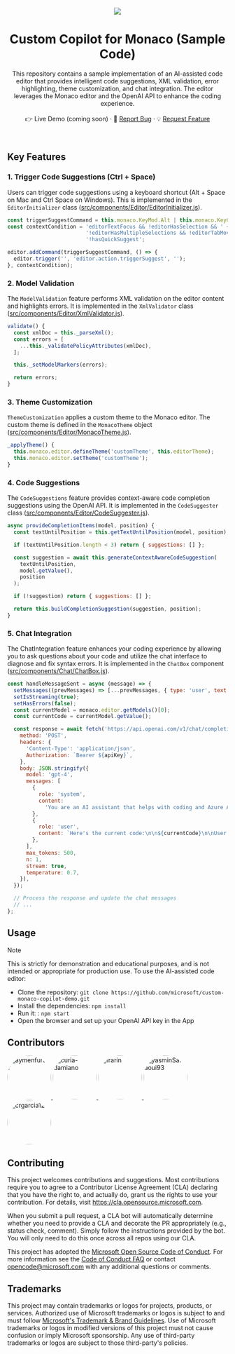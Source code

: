 

<div id="top"></div>

<br />
<div align="center">
  <img src="https://raw.githubusercontent.com/microsoft/custom-monaco-copilot-demo/main/demo.png"> 

  <h1 align="center">Custom Copilot for Monaco (Sample Code)</h1>
  <p align="center">
    This repository contains a sample implementation of an AI-assisted code editor that provides intelligent code suggestions, XML validation, error highlighting, theme customization, and chat integration. The editor leverages the Monaco editor and the OpenAI API to enhance the coding experience. 
    <br />
    <br />
    👉 Live Demo (coming soon)
    ·
    🐞 <a href="https://github.com/microsoft/custom-monaco-opilot-demo/issues">Report Bug</a>
    ·
    💡 <a href="https://github.com/microsoft/custom-monaco-copilot-demo/issues">Request Feature</a>
  </p>
</div>
<br />


## Key Features

### 1. Trigger Code Suggestions (Ctrl + Space)

Users can trigger code suggestions using a keyboard shortcut (Alt + Space on Mac and Ctrl Space on Windows). This is implemented in the `EditorInitializer` class ([src/components/Editor/EditorInitializer.js](https://github.com/microsoft/custom-monaco-copilot-demo/blob/main/src/components/Editor/EditorInitializer.js#L22-L29)).

``` javascript
const triggerSuggestCommand = this.monaco.KeyMod.Alt | this.monaco.KeyCode.Space;
const contextCondition = 'editorTextFocus && !editorHasSelection && ' +
                         '!editorHasMultipleSelections && !editorTabMovesFocus && ' +
                         '!hasQuickSuggest';

editor.addCommand(triggerSuggestCommand, () => {
  editor.trigger('', 'editor.action.triggerSuggest', '');
}, contextCondition);
``` 

### 2. Model Validation

The `ModelValidation` feature performs XML validation on the editor content and highlights errors. It is implemented in the `XmlValidator` class ([src/components/Editor/XmlValidator.js](src/components/Editor/XmlValidator.js)).

``` javascript
validate() {
  const xmlDoc = this._parseXml();
  const errors = [
    ...this._validatePolicyAttributes(xmlDoc),
  ];

  this._setModelMarkers(errors);

  return errors;
}
``` 

### 3. Theme Customization

`ThemeCustomization` applies a custom theme to the Monaco editor. The custom theme is defined in the `MonacoTheme` object ([src/components/Editor/MonacoTheme.js](src/components/Editor/MonacoTheme.js)).

``` javascript
_applyTheme() {
  this.monaco.editor.defineTheme('customTheme', this.editorTheme);
  this.monaco.editor.setTheme('customTheme');
}
``` 

### 4. Code Suggestions

The `CodeSuggestions` feature provides context-aware code completion suggestions using the OpenAI API. It is implemented in the `CodeSuggester` class ([src/components/Editor/CodeSuggester.js](src/components/Editor/CodeSuggester.js)).

``` javascript
async provideCompletionItems(model, position) {
  const textUntilPosition = this.getTextUntilPosition(model, position);

  if (textUntilPosition.length < 3) return { suggestions: [] };

  const suggestion = await this.generateContextAwareCodeSuggestion(
    textUntilPosition, 
    model.getValue(), 
    position
  );

  if (!suggestion) return { suggestions: [] };

  return this.buildCompletionSuggestion(suggestion, position);
}
``` 

### 5. Chat Integration

The ChatIntegration feature enhances your coding experience by allowing you to ask questions about your code and utilize the chat interface to diagnose and fix syntax errors. It is implemented in the `ChatBox` component ([src/components/Chat/ChatBox.js](src/components/Chat/ChatBox.js)).

``` javascript
const handleMessageSent = async (message) => {
  setMessages((prevMessages) => [...prevMessages, { type: 'user', text: message }]);
  setIsStreaming(true);
  setHasErrors(false);
  const currentModel = monaco.editor.getModels()[0];
  const currentCode = currentModel.getValue();

  const response = await fetch('https://api.openai.com/v1/chat/completions', {
    method: 'POST',
    headers: {
      'Content-Type': 'application/json',
      Authorization: `Bearer ${apiKey}`,
    },
    body: JSON.stringify({
      model: 'gpt-4',
      messages: [
        {
          role: 'system',
          content:
            'You are an AI assistant that helps with coding and Azure API Management policy development. Provide helpful suggestions and answers based on the code context and user messages.',
        },
        {
          role: 'user',
          content: `Here's the current code:\n\n${currentCode}\n\nUser message: ${message}`,
        },
      ],
      max_tokens: 500,
      n: 1,
      stream: true,
      temperature: 0.7,
    }),
  });

  // Process the response and update the chat messages
  // ...
};
``` 

## Usage
> [!NOTE]
> This is strictly for demonstration and educational purposes, and is not intended or appropriate for production use.
To use the AI-assisted code editor:

- Clone the repository: `git clone https://github.com/microsoft/custom-monaco-copilot-demo.git`
- Install the dependencies: `npm install`
- Run it: : `npm start`
- Open the browser and set up your OpenAI API key in the App

## Contributors
<p float="left">
  <a href="https://github.com/aymenfurter">
    <img src="https://github.com/aymenfurter.png" width="100" height="100" alt="aymenfurter" style="border-radius:50%;"/>
  </a>
  <a href="https://github.com/curia-damiano">
    <img src="https://github.com/curia-damiano.png" width="100" height="100" alt="curia-damiano" style="border-radius:50%;"/>
  </a>
  <a href="https://github.com/frarin">
    <img src="https://github.com/frarin.png" width="100" height="100" alt="frarin" style="border-radius:50%;"/>
  </a>
  <a href="https://github.com/yasminSarbaoui93">
    <img src="https://github.com/yasminSarbaoui93.png" width="100" height="100" alt="yasminSarbaoui93" style="border-radius:50%;"/>
  </a>
  <a href="https://github.com/crgarcia12">
    <img src="https://github.com/crgarcia12.png" width="100" height="100" alt="crgarcia12" style="border-radius:50%;"/>
  </a>
</p>

## Contributing

This project welcomes contributions and suggestions.  Most contributions require you to agree to a
Contributor License Agreement (CLA) declaring that you have the right to, and actually do, grant us
the rights to use your contribution. For details, visit https://cla.opensource.microsoft.com.

When you submit a pull request, a CLA bot will automatically determine whether you need to provide
a CLA and decorate the PR appropriately (e.g., status check, comment). Simply follow the instructions
provided by the bot. You will only need to do this once across all repos using our CLA.

This project has adopted the [Microsoft Open Source Code of Conduct](https://opensource.microsoft.com/codeofconduct/).
For more information see the [Code of Conduct FAQ](https://opensource.microsoft.com/codeofconduct/faq/) or
contact [opencode@microsoft.com](mailto:opencode@microsoft.com) with any additional questions or comments.

## Trademarks

This project may contain trademarks or logos for projects, products, or services. Authorized use of Microsoft 
trademarks or logos is subject to and must follow 
[Microsoft's Trademark & Brand Guidelines](https://www.microsoft.com/en-us/legal/intellectualproperty/trademarks/usage/general).
Use of Microsoft trademarks or logos in modified versions of this project must not cause confusion or imply Microsoft sponsorship.
Any use of third-party trademarks or logos are subject to those third-party's policies.
